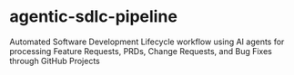 # agentic-sdlc-pipeline
Automated Software Development Lifecycle workflow using AI agents for processing Feature Requests, PRDs, Change Requests, and Bug Fixes through GitHub Projects
